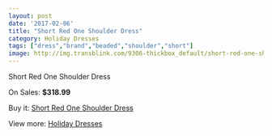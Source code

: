 ```yaml
---
layout: post
date: '2017-02-06'
title: "Short Red One Shoulder Dress"
category: Holiday Dresses
tags: ["dress","brand","beaded","shoulder","short"]
image: http://img.transblink.com/9306-thickbox_default/short-red-one-shoulder-dress.jpg
---
```

Short Red One Shoulder Dress

On Sales: **$318.99**
<a href="https://www.transblink.com/en/holiday-dresses/3040-short-red-one-shoulder-dress.html"><amp-img layout="responsive" width="600" height="600" src="//img.transblink.com/9306-thickbox_default/short-red-one-shoulder-dress.jpg" alt="Short Red One Shoulder Dress 0" /></a>
<a href="https://www.transblink.com/en/holiday-dresses/3040-short-red-one-shoulder-dress.html"><amp-img layout="responsive" width="600" height="600" src="//img.transblink.com/9310-thickbox_default/short-red-one-shoulder-dress.jpg" alt="Short Red One Shoulder Dress 1" /></a>
<a href="https://www.transblink.com/en/holiday-dresses/3040-short-red-one-shoulder-dress.html"><amp-img layout="responsive" width="600" height="600" src="//img.transblink.com/9309-thickbox_default/short-red-one-shoulder-dress.jpg" alt="Short Red One Shoulder Dress 2" /></a>
<a href="https://www.transblink.com/en/holiday-dresses/3040-short-red-one-shoulder-dress.html"><amp-img layout="responsive" width="600" height="600" src="//img.transblink.com/9308-thickbox_default/short-red-one-shoulder-dress.jpg" alt="Short Red One Shoulder Dress 3" /></a>
<a href="https://www.transblink.com/en/holiday-dresses/3040-short-red-one-shoulder-dress.html"><amp-img layout="responsive" width="600" height="600" src="//img.transblink.com/9307-thickbox_default/short-red-one-shoulder-dress.jpg" alt="Short Red One Shoulder Dress 4" /></a>

Buy it: [Short Red One Shoulder Dress](https://www.transblink.com/en/holiday-dresses/3040-short-red-one-shoulder-dress.html "Short Red One Shoulder Dress")

View more: [Holiday Dresses](https://www.transblink.com/en/8-holiday-dresses "Holiday Dresses")
